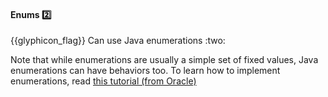 <div id="title">

#### Enums :two:

<span id="prereqs"></span>

</div>
<span id="outcomes">{{glyphicon_flag}} Can use Java enumerations :two:</span>

<div id="body">

Note that while enumerations are usually a simple set of fixed values, Java enumerations can have behaviors too. To learn how to implement enumerations, read [this tutorial (from Oracle)](https://docs.oracle.com/javase/tutorial/java/javaOO/enum.html)

</div>

<div id="extras">
</div>